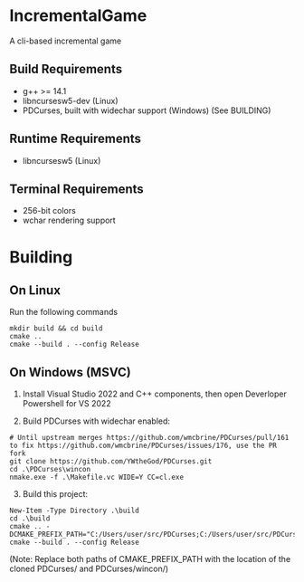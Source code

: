 # IncrementalGame
A cli-based incremental game

## Build Requirements
- g++ >= 14.1
- libncursesw5-dev (Linux)
- PDCurses, built with widechar support (Windows) (See BUILDING)

## Runtime Requirements 
- libncursesw5 (Linux)

## Terminal Requirements
- 256-bit colors
- wchar rendering support

# Building

## On Linux
Run the following commands
```
mkdir build && cd build
cmake ..
cmake --build . --config Release
```

## On Windows (MSVC)
1. Install Visual Studio 2022 and C++ components, then open Deverloper Powershell for VS 2022

2. Build PDCurses with widechar enabled:
```
# Until upstream merges https://github.com/wmcbrine/PDCurses/pull/161 to fix https://github.com/wmcbrine/PDCurses/issues/176, use the PR fork
git clone https://github.com/YWtheGod/PDCurses.git
cd .\PDCurses\wincon
nmake.exe -f .\Makefile.vc WIDE=Y CC=cl.exe
```

3. Build this project: 
```
New-Item -Type Directory .\build
cd .\build
cmake .. -DCMAKE_PREFIX_PATH="C:/Users/user/src/PDCurses;C:/Users/user/src/PDCurses/wincon"
cmake --build . --config Release
```

(Note: Replace both paths of CMAKE_PREFIX_PATH with the location of the cloned PDCurses/ and PDCurses/wincon/)

